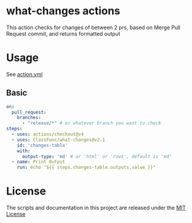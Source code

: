 # what-changes actions

This action checks for changes of between 2 prs, based on Merge Pull Request commit, and returns formatted output

# Usage

See [action.yml](action.yml)

## Basic

```yaml
on:
  pull_request:
    branches:
      - "release/*" # or whatever branch you want to check
steps:
  - uses: actions/checkout@v4
  - uses: ClassFunc/what-changes@v2.1
    id: 'changes-table'
    with:
      output-type: 'md' # or 'html' or 'rows', default is 'md'
  - name: Print Output
    run: echo "${{ steps.changes-table.outputs.value }}"
```

# License

The scripts and documentation in this project are released under the [MIT License](LICENSE)
